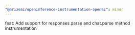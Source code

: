 ```yaml
---
"@arizeai/openinference-instrumentation-openai": minor
---
```


feat: Add support for responses.parse and chat.parse method instrumentation
